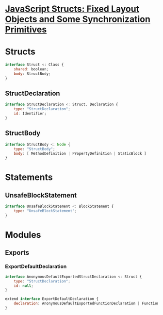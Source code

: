 # [JavaScript Structs: Fixed Layout Objects and Some Synchronization Primitives](proposal-structs)

# Structs

```js
interface Struct <: Class {
    shared: boolean;
    body: StructBody;
}
```

## StructDeclaration
```js
interface StructDeclaration <: Struct, Declaration {
    type: "StructDeclaration";
    id: Identifier;
}
```

## StructBody

```js
interface StructBody <: Node {
    type: "StructBody";
    body: [ MethodDefinition | PropertyDefinition | StaticBlock ]
}
```

# Statements

## UnsafeBlockStatement

```js
interface UnsafeBlockStatement <: BlockStatement {
    type: "UnsafeBlockStatement";
}
```

# Modules

## Exports

### ExportDefaultDeclaration
```js
interface AnonymousDefaultExportedStructDeclaration <: Struct {
    type: "StructDeclaration";
    id: null;
}

extend interface ExportDefaultDeclaration {
    declaration: AnonymousDefaultExportedFunctionDeclaration | FunctionDeclaration | AnonymousDefaultExportedClassDeclaration | ClassDeclaration | AnonymousDefaultExportedStructDeclaration | StructDeclaration | Expression
}
```

[proposal-structs]: https://github.com/tc39/proposal-structs